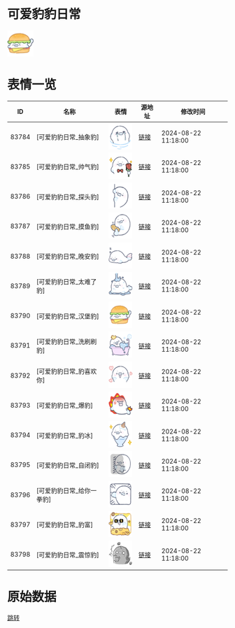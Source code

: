 # 可爱豹豹日常

<img src="./cover.png" height="60" alt="cover" />

# 表情一览

|ID|名称|表情|源地址|修改时间|
|----|----|----|----|----|
|83784|[可爱豹豹日常_抽象豹]|<img src="./pic/083784_%5B可爱豹豹日常_抽象豹%5D.png" height="60" alt="抽象豹"/>|[链接](https://i0.hdslb.com/bfs/garb/6bc0b321e03d6cac01338a2e73ec74653ea96fac.png)|2024-08-22 11:18:00|
|83785|[可爱豹豹日常_帅气豹]|<img src="./pic/083785_%5B可爱豹豹日常_帅气豹%5D.png" height="60" alt="帅气豹"/>|[链接](https://i0.hdslb.com/bfs/garb/63919e1738904a2327f05c962b5c156928773b53.png)|2024-08-22 11:18:00|
|83786|[可爱豹豹日常_探头豹]|<img src="./pic/083786_%5B可爱豹豹日常_探头豹%5D.png" height="60" alt="探头豹"/>|[链接](https://i0.hdslb.com/bfs/garb/9da67557eaa5e39b595a36d3119cfc43e1edcaf2.png)|2024-08-22 11:18:00|
|83787|[可爱豹豹日常_摸鱼豹]|<img src="./pic/083787_%5B可爱豹豹日常_摸鱼豹%5D.png" height="60" alt="摸鱼豹"/>|[链接](https://i0.hdslb.com/bfs/garb/f4c654c574d4d8fc43ab5bbb049a86469b34a9fd.png)|2024-08-22 11:18:00|
|83788|[可爱豹豹日常_晚安豹]|<img src="./pic/083788_%5B可爱豹豹日常_晚安豹%5D.png" height="60" alt="晚安豹"/>|[链接](https://i0.hdslb.com/bfs/garb/68aaa5d804decf04aec36e11e3f5b00728f250de.png)|2024-08-22 11:18:00|
|83789|[可爱豹豹日常_太难了豹]|<img src="./pic/083789_%5B可爱豹豹日常_太难了豹%5D.png" height="60" alt="太难了豹"/>|[链接](https://i0.hdslb.com/bfs/garb/c51b106a194757f19ad824bc4361699509961eca.png)|2024-08-22 11:18:00|
|83790|[可爱豹豹日常_汉堡豹]|<img src="./pic/083790_%5B可爱豹豹日常_汉堡豹%5D.png" height="60" alt="汉堡豹"/>|[链接](https://i0.hdslb.com/bfs/garb/28ca7fdd036033c4a46fb50cd52e3b440f1955f6.png)|2024-08-22 11:18:00|
|83791|[可爱豹豹日常_洗刷刷豹]|<img src="./pic/083791_%5B可爱豹豹日常_洗刷刷豹%5D.png" height="60" alt="洗刷刷豹"/>|[链接](https://i0.hdslb.com/bfs/garb/8cbd562741518863da697a70af70574b17ce75d7.png)|2024-08-22 11:18:00|
|83792|[可爱豹豹日常_豹喜欢你]|<img src="./pic/083792_%5B可爱豹豹日常_豹喜欢你%5D.png" height="60" alt="豹喜欢你"/>|[链接](https://i0.hdslb.com/bfs/garb/5f1241f854ac3f4d8996d4922ad0100b579f2f60.png)|2024-08-22 11:18:00|
|83793|[可爱豹豹日常_爆豹]|<img src="./pic/083793_%5B可爱豹豹日常_爆豹%5D.png" height="60" alt="爆豹"/>|[链接](https://i0.hdslb.com/bfs/garb/161d6ee8e0d55dcf14b81a1a69c0befa0ac1d38c.png)|2024-08-22 11:18:00|
|83794|[可爱豹豹日常_豹冰]|<img src="./pic/083794_%5B可爱豹豹日常_豹冰%5D.png" height="60" alt="豹冰"/>|[链接](https://i0.hdslb.com/bfs/garb/7d20ab3a5d27343f3cb1d6a2e04b5308c775c3e0.png)|2024-08-22 11:18:00|
|83795|[可爱豹豹日常_自闭豹]|<img src="./pic/083795_%5B可爱豹豹日常_自闭豹%5D.png" height="60" alt="自闭豹"/>|[链接](https://i0.hdslb.com/bfs/garb/79735652f68f7d3ad4f9e45382bc85433542270a.png)|2024-08-22 11:18:00|
|83796|[可爱豹豹日常_给你一拳豹]|<img src="./pic/083796_%5B可爱豹豹日常_给你一拳豹%5D.png" height="60" alt="给你一拳豹"/>|[链接](https://i0.hdslb.com/bfs/garb/e5877e930fb16380d824ccb41588a0364b0813a7.png)|2024-08-22 11:18:00|
|83797|[可爱豹豹日常_豹富]|<img src="./pic/083797_%5B可爱豹豹日常_豹富%5D.png" height="60" alt="豹富"/>|[链接](https://i0.hdslb.com/bfs/garb/001415987fbcd55a6d884330aa457640deab8307.png)|2024-08-22 11:18:00|
|83798|[可爱豹豹日常_震惊豹]|<img src="./pic/083798_%5B可爱豹豹日常_震惊豹%5D.png" height="60" alt="震惊豹"/>|[链接](https://i0.hdslb.com/bfs/garb/b31077e5f895f5928697d357d9745d79b9021326.png)|2024-08-22 11:18:00|

# 原始数据

[跳转](./raw.json)

